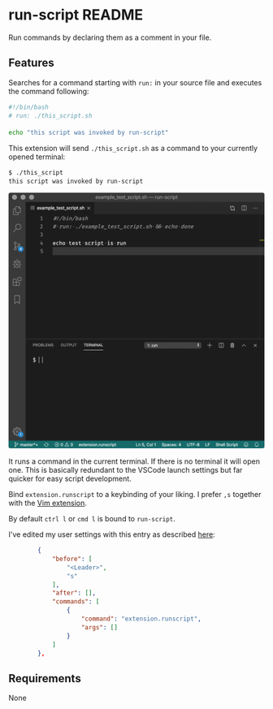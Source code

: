 # run-script README

Run commands by declaring them as a comment in your file.

## Features

Searches for a command starting with `run:` in your source file and executes the command following:

```bash
#!/bin/bash
# run: ./this_script.sh

echo "this script was invoked by run-script"
```

This extension will send `./this_script.sh` as a command to your currently opened terminal:

```bash
$ ./this_script
this script was invoked by run-script
```

![Run command in terminal](assets/runscript.gif)

It runs a command in the current terminal. If there is no terminal it will open one. This is basically redundant to the VSCode launch settings but far quicker for easy script development.

Bind `extension.runscript` to a keybinding of your liking. I prefer `,s` together with the [Vim extension](http://aka.ms/vscodevim).

By default `ctrl l` or `cmd l` is bound to `run-script`.

I've edited my user settings with this entry as described [here](https://github.com/VSCodeVim/Vim#quick-example):

```json
        {
            "before": [
                "<Leader>",
                "s"
            ],
            "after": [],
            "commands": [
                {
                    "command": "extension.runscript",
                    "args": []
                }
            ]
        },
```

## Requirements

None
